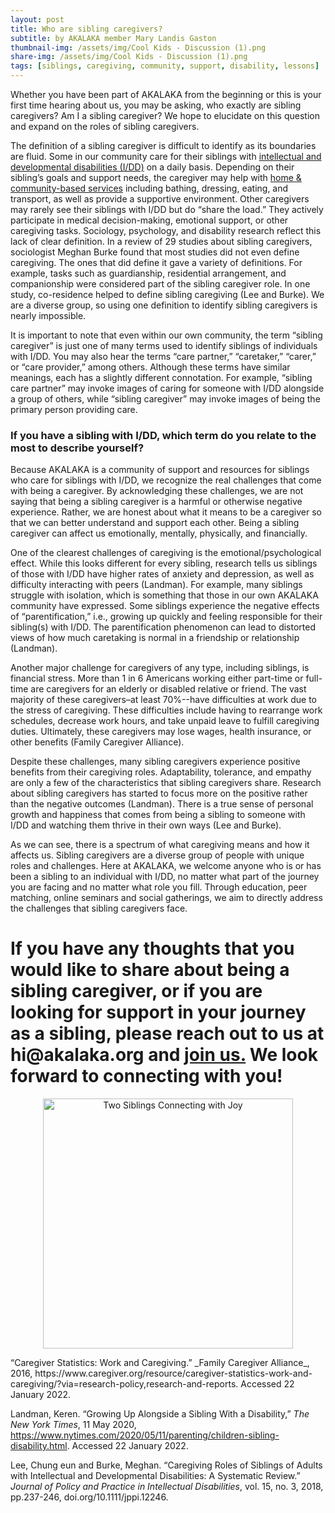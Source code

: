 ```yaml
---
layout: post
title: Who are sibling caregivers?
subtitle: by AKALAKA member Mary Landis Gaston
thumbnail-img: /assets/img/Cool Kids - Discussion (1).png
share-img: /assets/img/Cool Kids - Discussion (1).png
tags: [siblings, caregiving, community, support, disability, lessons]
---
```

Whether you have been part of AKALAKA from the beginning or this is your first time hearing about us, you may be asking, who exactly are sibling caregivers? Am I a sibling caregiver? We hope to elucidate on this question and expand on the roles of sibling caregivers. 

The definition of a sibling caregiver is difficult to identify as its boundaries are fluid. Some in our community care for their siblings with [intellectual and developmental disabilities (I/DD)](/2021-11-28-what-is-idd) on a daily basis. Depending on their sibling’s goals and support needs, the caregiver may help with [home & community-based services](/2021-12-20-navigating-hcbs) including bathing, dressing, eating, and transport, as well as provide a supportive environment. Other caregivers may rarely see their siblings with I/DD but do “share the load.” They actively participate in medical decision-making, emotional support, or other caregiving tasks. Sociology, psychology, and disability research reflect this lack of clear definition. In a review of 29 studies about sibling caregivers, sociologist Meghan Burke found that most studies did not even define caregiving. The ones that did define it gave a variety of definitions. For example, tasks such as guardianship, residential arrangement, and companionship were considered part of the sibling caregiver role. In one study, co-residence helped to define sibling caregiving (Lee and Burke). We are a diverse group, so using one definition to identify sibling caregivers is nearly impossible.      

It is important to note that even within our own community, the term “sibling caregiver” is just one of many terms used to identify siblings of individuals with I/DD. You may also hear the terms “care partner,” “caretaker,” “carer,” or “care provider,” among others. Although these terms have similar meanings, each has a slightly different connotation. For example, “sibling care partner” may invoke images of caring for someone with I/DD alongside a group of others, while “sibling caregiver” may invoke images of being the primary person providing care. 

### If you have a sibling with I/DD, which term do you relate to the most to describe yourself?

Because AKALAKA is a community of support and resources for siblings who care for siblings with I/DD, we recognize the real challenges that come with being a caregiver. By acknowledging these challenges, we are not saying that being a sibling caregiver is a harmful or otherwise negative experience. Rather, we are honest about what it means to be a caregiver so that we can better understand and support each other. Being a sibling caregiver can affect us emotionally, mentally, physically, and financially.

One of the clearest challenges of caregiving is the emotional/psychological effect. While this looks different for every sibling, research tells us siblings of those with I/DD have higher rates of anxiety and depression, as well as difficulty interacting with peers (Landman). For example, many siblings struggle with isolation, which is something that those in our own AKALAKA community have expressed. Some siblings experience the negative effects of “parentification,” i.e., growing up quickly and feeling responsible for their sibling(s) with I/DD. The parentification phenomenon can lead to distorted views of how much caretaking is normal in a friendship or relationship (Landman).

Another major challenge for caregivers of any type, including siblings, is financial stress. More than 1 in 6 Americans working either part-time or full-time are caregivers for an elderly or disabled relative or friend. The vast majority of these caregivers–at least 70%--have difficulties at work due to the stress of caregiving. These difficulties include having to rearrange work schedules, decrease work hours, and take unpaid leave to fulfill caregiving duties. Ultimately, these caregivers may lose wages, health insurance, or other benefits (Family Caregiver Alliance). 

Despite these challenges, many sibling caregivers experience positive benefits from their caregiving roles. Adaptability, tolerance, and empathy are only a few of the characteristics that sibling caregivers share. Research about sibling caregivers has started to focus more on the positive rather than the negative outcomes (Landman). There is a true sense of personal growth and happiness that comes from being a sibling to someone with I/DD and watching them thrive in their own ways (Lee and Burke).

As we can see, there is a spectrum of what caregiving means and how it affects us. Sibling caregivers are a diverse group of people with unique roles and challenges. Here at AKALAKA, we welcome anyone who is or has been a sibling to an individual with I/DD, no matter what part of the journey you are facing and no matter what role you fill. Through education, peer matching, online seminars and social gatherings, we aim to directly address the challenges that sibling caregivers face. 

# If you have any thoughts that you would like to share about being a sibling caregiver, or if you are looking for support in your journey as a sibling, please reach out to us at __hi@akalaka.org__ and __[join us.](/join)__ We look forward to connecting with you!
<p align = center>
<a href = "/join"><img src="https://raw.githubusercontent.com/akalakaco/akalakaco.github.io/master/assets/img/Cool%20Kids%20-%20Discussion%20(1).png" alt="Two Siblings Connecting with Joy" width="400"/></a>
</p>
“Caregiver Statistics: Work and Caregiving.” _Family Caregiver Alliance_, 2016, https://www.caregiver.org/resource/caregiver-statistics-work-and-caregiving/?via=research-policy,research-and-reports. Accessed 22 January 2022. 

Landman, Keren. “Growing Up Alongside a Sibling With a Disability,” _The New York Times_, 11 May 2020, https://www.nytimes.com/2020/05/11/parenting/children-sibling-disability.html. Accessed 22 January 2022. 

Lee, Chung eun and Burke, Meghan. “Caregiving Roles of Siblings of Adults with Intellectual and Developmental Disabilities: A Systematic Review.” _Journal of Policy and Practice in Intellectual Disabilities_, vol. 15, no. 3, 2018, pp.237-246, doi.org/10.1111/jppi.12246.
